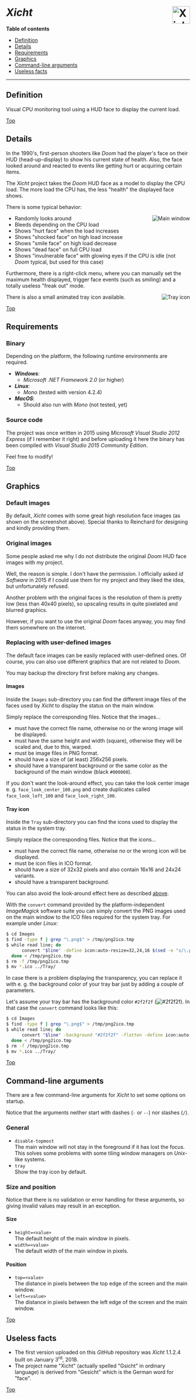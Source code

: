 # *Xicht* <img src="https://github.com/urbanware-org/xicht/blob/master/Stuff/GitHub/Xicht.png" alt="Xicht logo" height="48px" width="48px" align="right"/>

**Table of contents**
* [Definition](#definition)
* [Details](#details)
* [Requirements](#requirements)
* [Graphics](#graphics)
* [Command-line arguments](#command-line-arguments)
* [Useless facts](#useless-facts)

----

## Definition

Visual CPU monitoring tool using a HUD face to display the current load.

[Top](#xicht-)

## Details

In the 1990's, first-person shooters like _Doom_ had the player's face on their HUD (head-up-display) to show his current state of health. Also, the face looked around and reacted to events like getting hurt or acquiring certain items.

The _Xicht_ project takes the _Doom_ HUD face as a model to display the CPU load. The more load the CPU has, the less "health" the displayed face shows.

There is some typical behavior:

* Randomly looks around<img src="https://github.com/urbanware-org/xicht/blob/master/Stuff/GitHub/Xicht_main_window.png" alt="Main window" align="right"/>
* Bleeds depending on the CPU load
* Shows "hurt face" when the load increases
* Shows "shocked face" on high load increase
* Shows "smile face" on high load decrease
* Shows "dead face" on full CPU load
* Shows "invulnerable face" with glowing eyes if the CPU is idle (not _Doom_ typical, but used for this case)

Furthermore, there is a right-click menu, where you can manually set the maximum health displayed, trigger face events (such as smiling) and a totally useless "freak out" mode.

There is also a small animated tray icon available.<img src="https://github.com/urbanware-org/xicht/blob/master/Stuff/GitHub/Xicht_tray_icon.png" alt="Tray icon" align="right"/>

[Top](#xicht-)

## Requirements

### Binary

Depending on the platform, the following runtime environments are required.

* ***Windows***:
  * _Microsoft .NET Framework 2.0_ (or higher)
* ***Linux***:
  * _Mono_ (tested with version 4.2.4)
* ***MacOS***:
  * Should also run with _Mono_ (not tested, yet)

### Source code

The project was once written in 2015 using *Microsoft Visual Studio 2012 Express* (if I remember it right) and before uploading it here the binary has been compiled with _Visual Studio 2015 Community Edition_.

Feel free to modify!

[Top](#xicht-)

## Graphics

### Default images

By default, _Xicht_ comes with some great high resolution face images (as shown on the screenshot above). Special thanks to Reinchard for designing and kindly providing them.

### Original images

Some people asked me why I do not distribute the original _Doom_ HUD face images with my project.

Well, the reason is simple. I don't have the permission. I officially asked _id Software_ in 2015 if I could use them for my project and they liked the idea, but unfortunately refused.

Another problem with the original faces is the resolution of them is pretty low (less than 40x40 pixels), so upscaling results in quite pixelated and blurred graphics.

However, if you want to use the original _Doom_ faces anyway, you may find them somewhere on the internet.

### Replacing with user-defined images

The default face images can be easily replaced with user-defined ones. Of course, you can also use different graphics that are not related to _Doom_.

You may backup the directory first before making any changes.

#### Images

Inside the `Images` sub-directory you can find the different image files of the faces used by _Xicht_ to display the status on the main window.

Simply replace the corresponding files. Notice that the images...

* must have the correct file name, otherwise no or the wrong image will be displayed.
* must have the same height and width (square), otherwise they will be scaled and, due to this, warped.
* must be image files in PNG format.
* should have a size of (at least) 256x256 pixels.
* should have a transparent background or the same color as the background of the main window (black `#000000`).

If you don't want the look-around effect, you can take the look center image e. g. `face_look_center_100.png` and create duplicates called `face_look_left_100` and `face_look_right_100`.

#### Tray icon

Inside the `Tray` sub-directory you can find the icons used to display the status in the system tray.

Simply replace the corresponding files. Notice that the icons...

* must have the correct file name, otherwise no or the wrong icon will be displayed.
* must be icon files in ICO format.
* should have a size of 32x32 pixels and also contain 16x16 and 24x24 variants.
* should have a transparent background.

You can also avoid the look-around effect here as described [above](#images).

With the `convert` command provided by the platform-independent *ImageMagick* software suite you can simply convert the PNG images used on the main window to the ICO files required for the system tray. For example under *Linux*:

```bash
$ cd Images
$ find -type f | grep "\.png$" > /tmp/png2ico.tmp
$ while read line; do
      convert "$line" -define icon:auto-resize=32,24,16 $(sed -e "s/\.png$/\.ico/g" <<< $line)
  done < /tmp/png2ico.tmp
$ rm -f /tmp/png2ico.tmp
$ mv *.ico ../Tray/
```

In case there is a problem displaying the transparency, you can replace it with e. g. the background color of your tray bar just by adding a couple of parameters.

Let's assume your tray bar has the background color `#2f2f2f` (<img src="https://github.com/urbanware-org/xicht/blob/master/Stuff/GitHub/2f2f2f.png" alt="#2f2f2f">). In that case the `convert` command looks like this:

```bash
$ cd Images
$ find -type f | grep "\.png$" > /tmp/png2ico.tmp
$ while read line; do
      convert "$line" -background "#2f2f2f" -flatten -define icon:auto-resize=32,24,16 $(sed -e "s/\.png$/\.ico/g" <<< $line)
  done < /tmp/png2ico.tmp
$ rm -f /tmp/png2ico.tmp
$ mv *.ico ../Tray/
```

[Top](#xicht-)

## Command-line arguments

There are a few command-line arguments for _Xicht_ to set some options on startup.

Notice that the arguments neither start with dashes (`-` or `--`) nor slashes (`/`).

### General

* `disable-topmost`<br>The main window will not stay in the foreground if it has lost the focus. This solves some problems with some tiling window managers on _Unix_-like systems.
* `tray`<br>Show the tray icon by default.

### Size and position

Notice that there is no validation or error handling for these arguments, so giving invalid values may result in an exception.

#### Size

* `height=<value>`<br>The default height of the main window in pixels.
* `width=<value>`<br>The default width of the main window in pixels.

#### Position

* `top=<value>`<br>The distance in pixels between the top edge of the screen and the main window.
* `left=<value>`<br>The distance in pixels between the left edge of the screen and the main window.

[Top](#xicht-)

## Useless facts

* The first version uploaded on this *GitHub* repository was *Xicht* 1.1.2.4 built on January 3<sup>rd</sup>, 2018.
* The project name "Xicht" (actually spelled "Gsicht" in ordinary language) is derived from "Gesicht" which is the German word for "face".

[Top](#xicht-)

